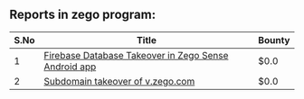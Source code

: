 ## Reports in zego program:
| S.No | Title | Bounty |
| ---- | ----- | ------ |
| 1 | [Firebase Database Takeover in Zego Sense Android app](https://hackerone.com/reports/1065134) | $0.0 |
| 2 | [Subdomain takeover of v.zego.com](https://hackerone.com/reports/1180697) | $0.0 |